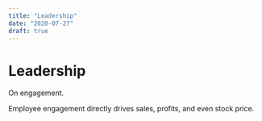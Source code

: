 ```yaml
---
title: "Leadership"
date: "2020-07-27"
draft: true
---
```


# Leadership

On engagement.

Employee engagement directly drives sales, profits, and even stock price.
